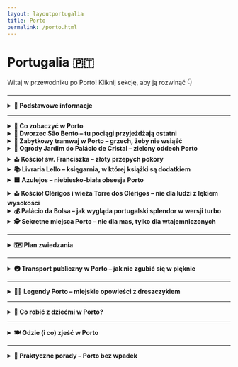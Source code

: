 ```yaml
---
layout: layoutportugalia
title: Porto
permalink: /porto.html
---
```


# Portugalia 🇵🇹 

Witaj w przewodniku po Porto! Kliknij sekcję, aby ją rozwinąć 👇


---
<details>
  <summary><strong>📌 Podstawowe informacje</strong></summary>

  <h3>⚓ PORTO</h3>

  <p><strong>Opis miasta:</strong> Porto to nie tylko wino i mosty (choć jedno i drugie robią wrażenie). Drugie co do wielkości miasto Portugalii, położone malowniczo nad rzeką Douro, to miejsce, gdzie barokowe kościoły, kafelkowe fasady i zapach sardynki tworzą mieszankę idealną. Mimo że nazywa się „Porto”, to nikt Cię tu nie zaokrętuje — chyba że na rejs po rzece.</p>

  <p><strong>Jak się dostać:</strong> Najprościej samolotem. Loty z wielu miast Europy, często tanie jak kawa w plastikowym kubku. Lotnisko znajduje się ok. 11 km od centrum i jest skomunikowane metrem (linia fioletowa E – jedziesz jak po sznurku).</p>

  <p><strong>Styl życia:</strong> Porto to miasto niespieszne. Nikt tu nie pędzi, bo i po co? Życie toczy się przy kawie, w cieniu starych kamienic, na schodach przy rzece. Ludzie są uśmiechnięci, jedzenie proste, ale pyszne, a wieczory pachną grillowaną rybą i winem. Nie licz na huczne imprezy jak w Lizbonie – tutaj się raczej pogaduje niż tańczy na barze.</p>

  <p><strong>Dlaczego warto odwiedzić:</strong> Bo to miasto z duszą. Autentyczne, pełne historii, ale bez turystycznego zadęcia. Zjadasz dorsza, popijasz vinho verde, patrzysz na zachód słońca nad Douro i myślisz sobie: „A może by tu zostać na zawsze?”. A potem i tak wracasz, bo Porto wchodzi do głowy lepiej niż ich lokalne porto do kieliszka.</p>
</details>

 
---

<details>
  <summary><strong>🎒 Co zobaczyć w Porto</strong></summary>

  <details>
  <summary><strong>🏘️ Ribeira – Porto, które wychodzi na pocztówki</strong></summary>

  <p>📍 Współrzędne: 41.1406° N, 8.6110° W</p>

  <p>Ribeira to taka dzielnica, którą Porto pokazuje na swojej randkowej aplikacji – kolorowe domki, wąskie uliczki, rzeka w tle i ten most, co wygląda jak młodszy brat wieży Eiffla. Wszystko razem tworzy klimat, którego nie da się opisać bez użycia słowa "klimat". Ale spróbujmy.</p>

  <p>To tu toczy się życie – lokalne i turystyczne. Tu ludzie siedzą na schodkach, jedzą grillowaną sardynkę z papierowego talerzyka i popijają vinho verde, obserwując stateczki leniwie sunące po Douro. Tu grają uliczni muzycy, tu gubisz się między murami, które mają więcej historii niż większość książek.</p>

  <p>Przytulne knajpki, schodki prowadzące donikąd, suszące się pranie, które robi za zasłonę między balkonami. Można tu po prostu być, spacerować, jeść, patrzeć, oddychać... A potem znów spacerować. To idealne miejsce na <em>nicnierobienie z widokiem</em>.</p>

  <p><strong>Czy warto?</strong> Jeśli lubisz miejsca, gdzie wszystko jest trochę krzywe, trochę nierówne, ale niesamowicie prawdziwe – to tak. Ribeira to dusza Porto, tylko że nie udaje, że ma czas. Ona po prostu trwa.</p>

  <p><strong>Porada lokalna:</strong> Usiądź nad rzeką z czymkolwiek do jedzenia i po prostu obserwuj. Możesz też zapłacić za kawę 2 razy więcej, by mieć widok – ale czasem warto. Bo ten widok zostaje w głowie dłużej niż smak kawy.</p>
</details>


<details>
  <summary><strong>🌉 Most Ludwika I – Porto w trybie „wow”</strong></summary>

  <p>📍 Współrzędne: 41.1402° N, 8.6110° W</p>

  <p>Most Dom Luís I to taka konstrukcja, która wygląda, jakby inżynierowie w XIX wieku powiedzieli: „Zróbmy coś, co zdominuje każdą panoramę Porto i przy okazji zawstydzi Paryż”. I udało się. Dwupoziomowy gigant z żelaza, który przerzuca się przez rzekę Douro jakby nigdy nic, to nie tylko inżynieryjna perełka – to serce miasta z widokiem 360 stopni.</p>

  <p>Na górze – piesi i metro. Na dole – auta, rowery, piesi z lękiem wysokości i całym wachlarzem emocji. Spacer po górnym poziomie to obowiązkowy rytuał turysty. Lekka bryza od rzeki, w tle stare kamienice Ribeiry i widok na winnice w Vila Nova de Gaia po drugiej stronie. I jeśli jeszcze nie pokochałeś Porto – to właśnie tu się to dzieje.</p>

  <p><strong>Czy warto?</strong> Nawet jeśli masz uczulenie na mosty – tak. Bo to nie jest most. To jest widokówka, tło do zdjęcia profilowego, scena romantycznych zachodów słońca i pomost między „chcę wracać” a „nigdy nie wyjeżdżam”.</p>

  <p><strong>Porada lokalna:</strong> Zrób spacer po górnym poziomie mostu w stronę dzielnicy Gaia – i od razu skręć w lewo na punkt widokowy Jardim do Morro. Zobaczysz Porto z góry i zrozumiesz, czemu to miasto gra na emocjach
</details>


    <details>
  <summary><strong>⛪ Katedra Sé – średniowiecze z widokiem na selfie</strong></summary>

  <p>📍 Współrzędne: 41.1428° N, 8.6110° W</p>

  <p>W Porto nic nie stoi tu przez przypadek – a Katedra Sé trzyma się swojego wzgórza już od XII wieku. Nie tylko dlatego, że tak ją zbudowano. Po prostu wiedziała, że będzie mieć najlepszy widok na całe miasto. Monumentalna, surowa, trochę zamkowa, trochę sakralna – wygląda, jakby miała opowiadać historie o templariuszach, zakonach i... niekończących się renowacjach.</p>

  <p>Wchodząc na plac przed katedrą masz dwa wrażenia: wow, ale widok! – i wow, ale wielka bryła. Sama budowla to miks stylów: romański trzon, barokowe dodatki i gotycki dziedziniec z krużgankiem, który wygląda jak miejsce, gdzie można rozmyślać nad sensem życia... albo po prostu ukryć się przed tłumem i słońcem.</p>

  <p>W środku? Chłód, cisza i masa złoconych ołtarzy. A jeśli masz szczęście, trafisz na ślub – bo miejscowi wciąż traktują Sé jako najważniejsze miejsce na sakramentalne „tak”. Po wyjściu koniecznie przejdź się po murze obronnym – bonus: panorama jak z katalogu biura podróży, tylko bez Photoshopa.</p>

  <p><strong>Porada:</strong> Nie idź w klapkach – bruk, schody i dziedziniec to test wytrzymałości stóp. Ale dla zdjęcia z widokiem? Warto.</p>
</details>


   <details>
  <summary><strong>🚉 Dworzec São Bento – tu pociągi przyjeżdżają ostatni</strong></summary>

  <p>📍 Współrzędne: 41.1456° N, 8.6109° W</p>

  <p>Wyobraź sobie dworzec, na który wchodzisz i… nie chcesz z niego wyjść. Nie dlatego, że pociąg ma opóźnienie (choć to też możliwe), tylko dlatego, że ściany są piękniejsze niż większość galerii sztuki. Witamy na São Bento – miejscu, gdzie azulejos mają większą frekwencję niż pasażerowie.</p>

  <p>Na pierwszy rzut oka – klasyczny XIX-wieczny dworzec z francuskim sznytem (bo zaprojektowany przez ucznia Gustave’a Eiffla – wiadomo, Porto lubi import z klasą). Ale wejdź do środka i od razu opadnie Ci szczęka. Na ścianach: 20 000 płytek azulejos. Nie, nie przeliczaj tego na metry – wystarczy, że się zachwycisz.</p>

  <p>Freski z płytek przedstawiają sceny z historii Portugalii: bitwy, koronacje, parady – wszystko jak z narodowej epopei, tylko w wersji kafelkowej. A nad tym wszystkim jeszcze romantyczne obrazki z życia wsi, pociągi z parą i panie w kapeluszach. To trochę jak komiks historyczny, który nie potrzebuje dymków.</p>

  <p>A pociągi? Tak, jakieś tam są. Ale większość turystów przychodzi tu tylko po to, żeby zrobić zdjęcie i udawać, że zaraz gdzieś odjeżdżają. Miejscowi się już nie dziwią. Sami czasem też przychodzą, żeby się przypomnieć z własną historią.</p>

  <p><strong>Porada:</strong> Wpadnij wcześnie rano – mniej ludzi, więcej ciszy, idealne światło do zdjęć. I nie pytaj o peron 9¾ – to nie ta bajka, ale magia jest.</p>
</details>

<details>
  <summary><strong>🚋 Zabytkowy tramwaj w Porto – grzech, żeby nie wsiąść</strong></summary>

  <p>📍 Start trasy 1: Praça Infante Dom Henrique (linia 1 nad rzeką)</p>

  <p>Tak, Porto ma metro. Ale szanujący się turysta zaczyna od... tramwaju. I to nie byle jakiego – tylko drewnianego wehikułu czasu z epoki, kiedy w modzie były meloniki, a Instagram jeszcze nie istniał.</p>

  <p>Najsłynniejsza trasa? Linia 1, która sunie sobie leniwie wzdłuż Douro – od centrum aż do Foz do Douro, czyli tam, gdzie rzeka spotyka ocean. Tramwaj stuka, skrzypi i wydaje odgłosy jakby zaraz miał się rozpaść. Ale to tylko teatr – działa jak złoto. A widoki? Marzenie. Woda po jednej stronie, Porto po drugiej, a Ty po środku jak bohater powieści przygodowej (tylko z biletem w ręce).</p>

  <p>W środku: drewno, mosiężne detale, kierowca w swojej kabinie jak kapitan na okręcie, a pasażerowie – zafascynowani jak dzieci w muzeum zabawek. To nie środek transportu. To środek nastroju.</p>

  <p>Dla bardziej ambitnych – linia 18 (trochę naokoło, trochę pod górę) lub linia 22 (dookoła centrum, czyli bonusowa runda po Porto w wersji retro).</p>

  <p><strong>Cena:</strong> Około 5 euro za bilet w jedną stronę. Drożej niż metro? Tak. Warto? Absolutnie. To jak płacić za masaż dla duszy i oczy.</p>

  <p><strong>Pro tip:</strong> Nie próbuj robić selfie z zewnątrz, gdy tramwaj jedzie – on nie czeka na nikogo. Ale jeśli usiądziesz przy oknie – masz kino panoramiczne gratis.</p>
</details>

<details>
  <summary><strong>🌿 Ogrody Jardim do Palácio de Cristal – zielony oddech Porto</strong></summary>

  <p>📍 Współrzędne: 41.1453° N, 8.6236° W</p>

  <p>Jeśli w Porto zbyt dużo bodźców, płytek azulejos, kawy i schodów – czas na detoks dla duszy. Jardim do Palácio de Cristal to miejsce, gdzie miasto milknie, a Ty zaczynasz słyszeć... siebie (i pawie, które krzyczą jakby chciały zostać gwiazdami opery).</p>

  <p>Nie daj się zwieść nazwie – Pałacu Kryształowego już tu nie ma (spokojnie, nikt go nie ukradł – po prostu rozebrali go dawno temu). Zamiast tego mamy wielką halę sportowo-kulturalną o estetyce UFO z lat 60. Ale prawdziwy hit to ogrody. Romantyczne alejki, widoki na rzekę Douro jak z katalogu biura podróży, ukryte altanki i lawki idealne do przemyśleń egzystencjalnych albo konsumpcji pastel de nata.</p>

  <p>To też jedno z nielicznych miejsc w mieście, gdzie da się zrobić piknik, poleżeć na trawie i nie mieć wyrzutów sumienia, że nie zwiedza się dalej. A jeśli jesteś fanem zwierząt – obok pawi masz też kaczki, gęsi, a nawet koty, które żyją tu w swojej wersji luksusowego spa.</p>

  <p><strong>Dlaczego warto:</strong> Bo Porto z tej perspektywy wygląda jak pocztówka z miejsca, gdzie wszystko działa wolniej i lepiej. Idealne miejsce, żeby po prostu być.</p>

  <p><strong>Pro tip:</strong> Weź coś do picia i coś do myślenia. I wyłącz internet. W ogrodach nie trzeba być online, żeby być obecnym.</p>
</details>

<details>
  <summary><strong>⛪ Kościół św. Franciszka – złoty przepych pokory</strong></summary>

  <p>📍 Współrzędne: 41.1403° N, 8.6155° W</p>

  <p>Z zewnątrz – surowa gotycka bryła z XIV wieku. Wygląda trochę jakby ktoś zapomniał ją skończyć albo miał ograniczony budżet. Ale nie daj się zwieść – Kościół św. Franciszka to klasyczny przypadek „nie oceniaj książki po okładce”. Bo gdy tylko przekroczysz próg, wchodzisz w świat barokowego złotego szaleństwa, które woła: „pokora pokorą, ale patrz jaki blask!”.</p>

  <p>Wnętrze pokryte jest około 100 kg (!) złoconego drewna, które pokrywa wszystko – kolumny, ołtarze, figury, nawet coś, co wygląda jak wentylacja. Wchodzisz i przez chwilę czujesz się jak w środku wielkiego tortu z lukrem i złotym brokatem. Tylko że to tort duchowy.</p>

  <p>Największe wrażenie robi tzw. „Drzewo Jessego” – barokowa rzeźba przedstawiająca drzewo genealogiczne Chrystusa. W skrócie: Jezus miał porządne drzewo rodzinne, a artyści – dużo czasu i złota. Mimo bogactwa, klimat jest raczej kontemplacyjny – może przez półmrok, może przez kontrast z hałasem turystów na zewnątrz.</p>

  <p><strong>Bonus obok:</strong> Krypta z katakumbami i szkieletami. Bo po takiej ilości złota dobrze jest sobie przypomnieć, że wszyscy jesteśmy pyłem. Nawet jeśli niektórzy błyszczą bardziej.</p>

  <p><strong>Dlaczego warto:</strong> Bo nigdzie indziej duch franciszkańskiej skromności nie wygląda tak… bogato. I bo Porto to nie tylko azulejos – to też barok z przytupem.</p>

  <p><strong>Pro tip:</strong> Weź okulary przeciwsłoneczne – nie żartuję. Złoto w środku może oszołomić bardziej niż wizyta w muzeum biżuterii.</p>
</details>

<details>
  <summary><strong>📚 Livraria Lello – księgarnia, w której książki są dodatkiem</strong></summary>

  <p>📍 Współrzędne: 41.1466° N, 8.6141° W</p>

  <p>Masz ochotę na małe literackie uniesienie? A może po prostu chcesz zobaczyć jedną z najpiękniejszych księgarni świata, w której nawet zakładka kosztuje tyle co kawa z mlekiem? Wchodzisz do Livraria Lello i od razu masz wrażenie, że to nie sklep, tylko katedra ku czci słowa pisanego – z nutą teatralnego przepychu.</p>

  <p>Główna gwiazda? Schody. Czerwone, kręcone, efektowne. Zrobiły większą karierę na Instagramie niż niejedna gwiazda telewizji śniadaniowej. Ludzie się tu nie zastanawiają, co kupić – tylko jak zapozować, żeby wyglądać na kogoś, kto naprawdę lubi czytać.</p>

  <p>Wnętrze? Drewniane zdobienia, witraże, półki pełne książek w różnych językach – czyli raj dla oczu i ból portfela. W powietrzu unosi się zapach papieru, turystów i cichego stresu pracowników, że ktoś znów spróbuje wspiąć się na balustradę w pogoni za lajkami.</p>

  <p>Choć krąży plotka, że to miejsce inspirowało Rowling przy opisie Hogwartu (czego autorka nie potwierdza, ale Porto już zdążyło zrobić z tego turystyczne złoto), to księgarnia sama w sobie broni się jako perełka architektury secesyjnej i świątynia dla bibliofilów z poczuciem estetyki.</p>

  <p><strong>Dlaczego warto:</strong> Bo nawet jeśli nie lubisz czytać, to tutaj masz szansę poczuć, jakbyś był bohaterem powieści. Albo przynajmniej pięknego zdjęcia.</p>

  <p><strong>Pro tip:</strong> Wejście jest płatne, ale cena biletu odlicza się od zakupu książki. Tylko pamiętaj – jeśli wybierzesz zakładkę, to reszty nie oddają.</p>
</details>

<details>
  <summary><strong>🟦 Azulejos – niebiesko-biała obsesja Porto</strong></summary>

  <p>📍 Współrzędne (dla punktu startowego – Igreja de Santo Ildefonso): 41.1432° N, 8.6071° W</p>

  <p>
    Jeśli w Porto można dostać oczopląsu, to właśnie od <strong>azulejos</strong> – tych wszystkich
    cudownie kiczowatych, bajecznie niebieskich płytek, którymi Portugalczycy oblepili
    pół miasta. To nie dekoracja, to stan umysłu. Ściany domów, kościołów, dworców, a nawet stacji metra – wszystko może być płytką. I zazwyczaj jest.
  </p>

  <h4>Gdzie szukać najładniejszych azulejos?</h4>
  <ul>
    <li><strong>Igreja de Santo Ildefonso</strong> – cały front kościoła w płytkach. Wygląda jak religijna tablica komiksowa. Można się gapić godzinami, próbując ogarnąć fabułę.</li>
    <li><strong>Kaplica Dusz (Capela das Almas)</strong> – azulejos na 360 stopni. Tu święci, tam męczennicy, a wszystko w tym cudownym, niebieskim chaosie.</li>
    <li><strong>Dworzec São Bento</strong> – oficjalnie dworzec, nieoficjalnie: muzeum sztuki ceramicznej. Setki tysięcy płytek tworzą panoramy bitew, królów, wesel i innych portugalskich dram.</li>
    <li><strong>Stacja metra Trindade</strong> – dla zaawansowanych kolekcjonerów płytek. Wersja nowoczesna, ale dalej niebieska. Metro w Porto wygląda jak SPA dla ceramiki.</li>
  </ul>

  <p>
    <strong>Pro tip:</strong> jeśli robisz zdjęcia każdej płytce z osobna, weź powerbank i wodę. Serio. Niektórzy turyści nie wrócili do hotelu przez trzy dni, bo wpadli w spirale zachwytu.
  </p>

  <p>
    <strong>Czy warto?</strong> Jeśli nie pstrykniesz choć jednego selfie z niebieską ścianą – to jakbyś w ogóle w Porto nie był(a). Azulejos są jak fado w Lizbonie – wchodzą do programu obowiązkowego z automatu.
  </p>

</details>

<details>
  <summary><strong>⛪ Kościół Clérigos i wieża Torre dos Clérigos – nie dla ludzi z lękiem wysokości</strong></summary>

  <p>📍 Współrzędne: 41.1456° N, 8.6141° W</p>

  <p>
    Oto miejsce, gdzie Porto pokazuje swoją barokową duszę i testuje Twoją kondycję. 
    <strong>Igreja dos Clérigos</strong> to elegancki, kręcony barok z połowy XVIII wieku. Wygląda jakby architekt miał obsesję na punkcie fal i spirali – i dobrze, bo wyszło pięknie.
  </p>

  <p>
    Ale to nie kościół robi tu największe wrażenie – to <strong>wieża Torre dos Clérigos</strong>, która wyrasta z miasta jak nieco złośliwy test na wytrzymałość turystów. 
    76 metrów wysokości, ponad 200 schodów, zero windy, za to maksimum potu i zadyszki.
  </p>

  <h4>Co na górze?</h4>
  <p>
    Widok. Taki, że zapominasz, że przed chwilą myślałeś(-aś), że umrzesz na stopniach. Panorama 360° na dachy Porto, rzekę Douro, most Ludwika i Twoje własne czerwone policzki. 
    No i mnóstwo ludzi robiących zdjęcia jakby nigdy nie widzieli miasta z góry.
  </p>

  <p>
    <strong>Czy warto?</strong> Jeśli jesteś fanem dobrych widoczków i nie masz klaustrofobii w wąskich spiralnych schodach – zdecydowanie tak. Jeśli masz – lepiej popatrz z dołu i kup lody.
  </p>

  <p>
    <strong>Pro tip:</strong> Kup bilet wcześniej online. Wieża ma limit zwiedzających i jak wejdziesz z marszu, to najpierw stoisz, potem wchodzisz, a potem już tylko stękasz.
  </p>

</details>

<details>
  <summary><strong>💰 Palácio da Bolsa – jak wygląda portugalski splendor w wersji turbo</strong></summary>

  <p>📍 Współrzędne: 41.1413° N, 8.6152° W</p>

  <p>
    Kiedy słyszysz „dawna giełda”, wyobrażasz sobie pewnie coś między excellem a paniką w krawacie. Ale <strong>Palácio da Bolsa</strong> w Porto nie ma nic wspólnego z nudą.
    To miejsce to czyste złoto. No, nie dosłownie. Ale <em>Salão Árabe</em> – czyli Arabska Sala – wygląda jakby ktoś wrzucił Aladyna do barokowego escape roomu i kazał mu dekorować bez limitu.
  </p>

  <p>
    Budynek powstał w XIX wieku jako siedziba Stowarzyszenia Handlowego, ale ktoś tu chyba miał syndrom pałacowy. Schody monumentalne, marmury, złoceń więcej niż w katalogu ślubnym.
    Każda sala to inna bajka – od klasyki, przez styl arabski, po miejsce, gdzie można sobie wyobrazić zebranie lordów pierścienia.
  </p>

  <h4>Co warto wiedzieć?</h4>
  <ul>
    <li>Zwiedza się tylko z przewodnikiem (też po angielsku, bez stresu).</li>
    <li>Nie zrobisz tam giełdowej kariery, ale zrobisz dużo zdjęć w trybie „wow”.</li>
    <li>Jak nie masz czasu na wszystkie muzea Porto – wybierz to. Serio.</li>
  </ul>

  <p>
    <strong>Czy dzieci się tu nie wynudzą?</strong> Prawdopodobnie tak. Chyba że lubią sufity. Ale dorosły turysta z oczami i mózgiem będzie zachwycony.
  </p>

</details>
  
 
<details>
  <summary><strong>🕵️ Sekretne miejsca Porto – nie dla mas, tylko dla wtajemniczonych</strong></summary>

  <ul>
    <li>
      <strong>🌿 Jardins do Palácio de Cristal</strong> – Ogrody, w których nie ma już pałacu, ale za to są pawie, zakamarki, ukryte altanki i widoki na rzekę, których nie powstydziłby się nawet dron. Mało turystów, dużo spokoju.
    </li>

    <li>
      <strong>🚪 Rua da Vitória 29 – sekretny punkt widokowy</strong> – Wejście przez niepozorną bramę prowadzi na dach z widokiem na Ribeirę. Żadnych biletów, zero oznaczeń, tylko lokalni i ci, którzy wiedzą.
    </li>

    <li>
      <strong>🎨 Galeria de Paris – nocą inna planeta</strong> – Ulica w ciągu dnia sennie zapomniana, nocą zamienia się w pulsujące serce Porto. Małe bary, alternatywna muzyka, zero turystycznej cepelii. Hipsterzy mile widziani.
    </li>

    <li>
      <strong>⛲ Fonte dos Leões – fontanna z tajemnicą</strong> – Niby zwykła fontanna, ale mówi się, że posłużyła jako inspiracja do herbu Hogwartu (plotka? magia? Porto!). Obok biblioteki i kościoła Carmo – warto się rozejrzeć.
    </li>

    <li>
      <strong>🧱 Capela das Almas</strong> – Kaplica, którą turyści często mijają, nie wiedząc, że to kafelkowa bomba. Cała z zewnątrz pokryta azulejos – a jak trafisz na pusty moment, to jakbyś znalazł złoty bilet.
    </li>

    <li>
      <strong>🧭 Muralha Fernandina</strong> – Stare mury miasta, przy których możesz poczuć się jak średniowieczny strażnik. Mało kto tu zagląda, a widoki na Douro robią robotę.
    </li>

    <li>
      <strong>🚶 Rua Miguel Bombarda</strong> – Dzielnica sztuki nowoczesnej, pełna galerii, butików i murali. Zero tłumów, 100% kreatywności. Jeśli nie lubisz masówek – to Twoje miejsce.
    </li>
  </ul>

  <p><strong>📌 Pro tip:</strong> Sekrety Porto najlepiej odkrywać bez mapy. Skręć w uliczkę, która wygląda podejrzanie uroczo – to właśnie tam kryją się najlepsze historie (i czasem świetna kawa za 1 €).</p>
</details>

</details>


---

<details>
  <summary><strong>🗺️ Plan zwiedzania</strong></summary>

  <details>
  <summary><strong>🗺️ Plan zwiedzania Porto – Dzień 1</strong></summary>

  <p>Pierwszy dzień to spacer przez duszę Porto – stare miasto, widoki, mosty i portowe aromaty. Trasa kręta jak uliczki Ribeiry, ale wszystko masz tu pod ręką (i nogą). Zaczynamy!</p>

  <h3>🏰 Sé do Porto (Katedra)</h3>
  <p>📍 Współrzędne: 41.1428° N, 8.6110° W</p>
  <p>Punkt startowy godny Porto – ogromna, średniowieczna katedra na wzgórzu z widokiem na miasto. Połączenie fortecy i świątyni – czyli "modlę się, ale z przytupem".</p>

  <h3>🏛️ Pałac Biskupi (Paço Episcopal)</h3>
  <p>Zaraz obok katedry, więc nie trzeba się wysilać. Ogromna, barokowa rezydencja, której nikt nie zna po nazwie, ale każdy robi jej zdjęcia. Taki biskupi penthouse z epoki świetności.</p>

  <h3>🌉 Most Dom Luís I</h3>
  <p>📍 Współrzędne: 41.1401° N, 8.6113° W</p>
  <p>Ikona Porto. Przejdź górnym poziomem – masz panoramę miasta, rzeki i instagrama w jednym. W dole pociągi, w górze turysta z rozdziawioną buzią. Nie patrz w dół, patrz dookoła.</p>

  <h3>🏘️ Ribeira – dolna dzielnica nad rzeką</h3>
  <p>Kolorowe domki, wąskie uliczki, kamienne schodki i gwar tawern. Idealne miejsce, by zgubić się na chwilę i znaleźć pastel de nata. Dobrze wchodzi z widokiem na rzekę i słońce.</p>

  <h3>🚡 Funicular dos Guindais (opcja)</h3>
  <p>📍 Współrzędne: 41.1417° N, 8.6102° W</p>
  <p>Jeśli nie masz siły na powrót pod górę – to nie wstyd. Funikular zrobi to za Ciebie i jeszcze pokaże Porto z ciekawego kąta. Szybko, sprawnie i z głośnym "ojej!".</p>

  <h3>📚 Dworzec São Bento</h3>
  <p>📍 Współrzędne: 41.1456° N, 8.6109° W</p>
  <p>Najładniejszy dworzec, na którym nie wsiądziesz do pociągu. Wnętrze w całości pokryte azulejos – portugalskimi płytkami, które wyglądają jak porcelanowa epopeja o historii kraju.</p>

  <h3>☕ Przerwa na kawę i francesinhę</h3>
  <p>Czas zjeść coś, co zapamiętasz na długo: francesinha – lokalny tost-kanapka z mięsem, kiełbasą, serem i sosem piwnym. Nie pytaj, ile ma kalorii. Po prostu przeżyj to doświadczenie.</p>

  <h3>📖 Livraria Lello</h3>
  <p>📍 Współrzędne: 41.1466° N, 8.6140° W</p>
  <p>Najpiękniejsza księgarnia świata (tak mówią, i mają rację). Drewniane schody, witraże, książki – wszystko wygląda jak scenografia z... (no dobra, miało nie być filmów – więc po prostu: bajka).</p>

  <h3>⛪ Kościół Clérigos i wieża</h3>
  <p>📍 Współrzędne: 41.1455° N, 8.6145° W</p>
  <p>Wąska wieża, którą widać z daleka. Można się wspiąć (240 schodów), ale nie trzeba. Widok z góry jak z drona – jeśli masz siły, to warto. Jeśli nie – podziwiaj z dołu i powiedz, że byłeś.</p>

  <h3>🍷 Zakończenie dnia: punkt widokowy Jardim do Morro (strona Vila Nova de Gaia)</h3>
  <p>Wracasz na drugą stronę mostu (najlepiej górą). Tam, w ogrodzie z widokiem, siadasz z kieliszkiem porto i podziwiasz zachód słońca. Scena banalna, ale działa za każdym razem.</p>

  <p><strong>➡️ Dzień pierwszy: zaliczony.</strong> Było dużo chodzenia, ale też dużo wow. Jutro – mniej stromo, więcej klimatu!</p>
</details>

<details>
  <summary><strong>🗺️ Plan zwiedzania Porto – Dzień 2</strong></summary>

  <p>Drugi dzień to Porto z innej strony: więcej zieleni, sztuki, ocean i nieco luksusu (nawet jeśli tylko z zewnątrz). Tempo spokojniejsze, ale wrażenia wciąż na wysokim poziomie.</p>

  <h3>🌴 Ogród Kryształowego Pałacu (Jardins do Palácio de Cristal)</h3>
  <p>📍 Współrzędne: 41.1471° N, 8.6294° W</p>
  <p>Park pełen palm, alejek i punktów widokowych. Idealny na poranny spacer – i nie, nie ma już tu szklanego pałacu (zburzyli), ale jest pawie, różowe kwiaty i cisza, którą warto usłyszeć.</p>

  <h3>🖼️ Museu Nacional Soares dos Reis</h3>
  <p>📍 Współrzędne: 41.1456° N, 8.6231° W</p>
  <p>Jeśli lubisz sztukę, to tu ją znajdziesz. Rzeźby, malarstwo i wszystko w pałacowych wnętrzach. Jeśli nie lubisz – idź chociaż po klimatyczne zdjęcia. Albo po cień w upalny dzień.</p>

  <h3>🌊 Spacer wzdłuż rzeki Douro w stronę Foz</h3>
  <p>Nie musisz iść aż do oceanu pieszo, ale warto zahaczyć o tę część Porto, gdzie rzeka leniwie zmierza ku Atlantykowi. Deptaki, ławki, kawiarnie. Idealnie na reset.</p>

  <h3>🚃 Przejazd zabytkowym tramwajem nr 1 (opcja romantyczna)</h3>
  <p>Ten tramwaj to wehikuł czasu – drewniany, skrzypiący i jedzie jakby mu się nie spieszyło (bo się nie spieszy). Z Ribeiry aż do Foz – podróż dla tych, co cenią klimat nad prędkość.</p>

  <h3>⛵ Vila Nova de Gaia – piwnice z porto</h3>
  <p>📍 Współrzędne: 41.1333° N, 8.6096° W</p>
  <p>Przekraczasz most i lądujesz po drugiej stronie rzeki. Gaia to królestwo wina porto – dziesiątki piwniczek, gdzie możesz się czegoś napić i czegoś dowiedzieć. Kolejność dowolna.</p>

  <h3>🍷 Degustacja w jednej z winiarni: Graham’s, Sandeman, Cálem, czy innej</h3>
  <p>Wybór należy do Ciebie – każda ma swoją historię, beczki i przewodnika z głosem jak z radia. Spróbuj białego porto, to lokalny hit. I nie martw się – to nie degustacja, to pretekst.</p>

  <h3>📸 Punkt widokowy Serra do Pilar</h3>
  <p>📍 Współrzędne: 41.1384° N, 8.6095° W</p>
  <p>Widok, który powinien być sprzedawany w ramkach. Całe Porto jak na dłoni: most, rzeka, dachy Ribeiry. Idealne miejsce na pożegnanie z miastem – i ostatnie zdjęcie profilowe z podróży.</p>

  <h3>🍽️ Kolacja – seafood w Gaia</h3>
  <p>Zamknij ten dzień owocami morza z widokiem na most i miasto, które już trochę znasz. Sardynki, ośmiornica, kieliszek vinho verde i... „do zobaczenia, Porto”.</p>

  <p><strong>➡️ Dzień drugi: zbalansowany i widokowy.</strong> Nie tylko historia i bruk, ale też wino, rzeka i powiew Atlantyku.</p>
</details>
</details>

---

<details>
  <summary><strong>🚇 Transport publiczny w Porto – jak nie zgubić się w pięknie</strong></summary>

  <p>Porto może i wygląda jak romantyczna pocztówka, ale poruszać się po nim trzeba jak w grze strategicznej. Na szczęście – całkiem nieźle działa tu komunikacja miejska, o ile wiesz, co robisz. Oto Twoja mapa przetrwania:</p>

  <h3>🚉 Metro</h3>
  <p>Nie daj się zwieść nazwie – to bardziej tramwaj podziemny niż klasyczne metro, ale działa sprawnie. Jest 6 linii (A–F), które docierają m.in. na lotnisko, do centrum, stadionu, a nawet do oceanu. Najbardziej turystyczna będzie linia E (lotnisko–centrum) i D (Campanhã–Vila Nova de Gaia przez most Dom Luís I).</p>

  <h3>🚌 Autobusy i 🛴 tramwaje</h3>
  <p>Autobusy STCP jeżdżą wszędzie tam, gdzie metro nie dociera (czyli np. po bardziej stromych wzgórzach i w dziwne zakątki). Są też zabytkowe tramwaje, które mają głównie wartość turystyczną – np. linia 1 wzdłuż rzeki to przejażdżka z widokami, ale nie licz na punktualność ani miejsce siedzące.</p>

  <h3>🚡 Kolejki i windy</h3>
  <ul>
    <li><strong>Funicular dos Guindais</strong> – czyli kolejka linowo-terenowa łącząca dolne i górne Porto. Szybko, stromo, drożej niż metro, ale warto dla widoków.</li>
    <li><strong>Winda Lada–Ribeira</strong> – krótka jazda w górę dla leniwych turystów i zbolałych stóp.</li>
  </ul>

  <h3>🎫 Bilety – czyli jak nie przepłacić (albo przepłacić świadomie)</h3>
  <ul>
    <li><strong>Karta Andante</strong> – Twoja najlepsza przyjaciółka. Działa na metro, autobusy, kolejki. Można kupić wersję doładowywaną lub bilety czasowe.</li>
    <li><strong>Andante 24h</strong> – od 7,15 € (na 1 strefę) – nielimitowane przejazdy przez 24 godziny od pierwszego skasowania.</li>
    <li><strong>Andante Tour</strong> – dla turystów, bez stref: 24h (7 €) lub 72h (15 €). Do kupienia na lotnisku, w automatach, punktach Andante lub online.</li>
  </ul>

  <h3>📌 Praktyczne rady</h3>
  <ul>
    <li>Kasuj bilety przed wejściem – zwłaszcza w metrze. Brak kasowania = mandat + wstyd + portugalski wykład.</li>
    <li>Metro na lotnisko jedzie ok. 30–35 minut. Zaplanuj z zapasem, bo bywa tłoczno.</li>
    <li>Gdy jesteś w pobliżu rzeki – zawsze idziesz pod górę. Nie pytaj, dlaczego. Tak po prostu jest.</li>
  </ul>

  <p><strong>➡️ Pro tip:</strong> Chcesz poruszać się z gracją miejscowego? Udawaj, że jesteś spóźniony. To działa na każdej stacji metra.</p>
</details>



---

<details>
  <summary><strong>🧙‍♂️ Legendy Porto – miejskie opowieści z dreszczykiem</strong></summary>

  <p>Porto to nie tylko mosty, wino i azulejos. To także miasto, gdzie z kamieni wypływają opowieści. Czasem wzruszające, czasem mroczne, a czasem tak dziwne, że nawet GPS się pogubi. Oto kilka legend, które nadają Porto dodatkowej magii.</p>

  <ul>
    <li>
      <strong>👻 Duch zakonnicy z Rua das Flores</strong><br>
      Mówią, że w jednej z kamienic przy tej uroczej uliczce błąka się duch zakonnicy, która zakochała się w pewnym żeglarzu. Miłość zakazana, dramat gwarantowany. Po jej śmierci w tajemniczych okolicznościach, zaczęła nawiedzać domy, w których ktoś mówił „kocham”. Morał: ostrożnie z romantyzmem w Porto.
    </li>

    <li>
      <strong>🪓 Rzeźnik z Sé</strong><br>
      Dawno, dawno temu żył sobie rzeźnik, który miał zbyt dużo noży i za mało sumienia. Zaginęło kilku kupców, których ostatni raz widziano... w jego sklepie. Gdy w końcu się wydało, sąd ludowy wymierzył sprawiedliwość – jego duch ponoć do dziś błąka się nocą w okolicach katedry, pilnując, by nikt nie zjadał kabanosa po zmroku.
    </li>

    <li>
      <strong>🦢 Biała dama z rzeki Douro</strong><br>
      Pewna młoda dziewczyna została oskarżona o czary i wrzucona do rzeki z ciężarem u szyi. Ale nie utonęła – podobno przemieniła się w białego łabędzia i od tamtej pory czasem widuje się ją na wodach Douro przy pełni księżyca. Romantyczne? Tak. Przerażające? Trochę też.
    </li>

    <li>
      <strong>🔔 Dzwonnik z Clérigos</strong><br>
      Młody chłopak, który zakochał się w córce dzwonnika, wspinał się co noc na wieżę Clérigos, by dzwonić w jej imieniu. Gdy ojciec się dowiedział, chłopak zniknął bez śladu. Mówi się, że duch dzwonnika-amatora wciąż co jakiś czas uruchamia dzwony o nietypowej porze. Niby awaria… ale czy na pewno?
    </li>
  </ul>

  <p><strong>📌 Uwaga:</strong> Większości tych historii nie znajdziesz w oficjalnych przewodnikach. Ale zapytaj starszego pana na ławce, a być może usłyszysz jeszcze więcej. W Porto każda ulica ma swojego ducha… lub przynajmniej kota z przeszłością.</p>
</details>



---

<details>
  <summary><strong>🎈 Co robić z dziećmi w Porto?</strong></summary>

  <p>Porto z dziećmi? Da się. I to bez konieczności obiecywania loda co 10 minut. Oto miejsca, gdzie najmłodsi nie będą się nudzić, a ty nie będziesz musieć udawać entuzjazmu przez zaciśnięte zęby.</p>

  <ul>
    <li>
      <strong>🚋 Przejażdżka zabytkowym tramwajem nr 1</strong><br>
      Drewniany tramwaj dzwoni, trzęsie i jedzie malowniczą trasą wzdłuż rzeki aż do plaży. Dla dzieci – jak w wesołym miasteczku. Dla dorosłych – nostalgiczna podróż do czasów, kiedy bilety kosztowały grosze (spoiler: już nie kosztują).
    </li>

    <li>
      <strong>🌊 Oceanarium Sea Life Porto</strong><br>
      Rekiny, meduzy, ryby w kolorach, o jakich nawet Photoshop nie śnił. Dzieci będą zachwycone, ty dostaniesz chwilę ciszy. Win-win.
    </li>

    <li>
      <strong>🏰 Ogród Crystal Palace (Jardins do Palácio de Cristal)</strong><br>
      Nie ma już pałacu, ale są labirynty zieleni, pawie i widoki na rzekę. Sporo miejsca do biegania, zero ekranów – idealne do resetu. I można tu legalnie karmić kaczki.
    </li>

    <li>
      <strong>📚 Museu das Marionetas do Porto</strong><br>
      Lalki, kukiełki, teatrzyk i magia. Dzieciaki patrzą jak zaczarowane, a ty masz okazję przypomnieć sobie, że kiedyś rozrywka nie wymagała kabli.
    </li>

    <li>
      <strong>⚽ Estádio do Dragão – stadion FC Porto</strong><br>
      Dla małych fanów piłki nożnej – spełnienie marzeń. Można zwiedzać stadion, usiąść na ławce rezerwowych i udawać Cristiano Ronaldo. (Mimo że to nie jego klub – ale dzieciom to nie przeszkadza).
    </li>

    <li>
      <strong>🍦 Przerwa na lody w Gelataria Portuense</strong><br>
      Bo wiadomo – żadna atrakcja nie przebije lodów. A te tutaj są dobre nawet według bardzo wybrednych dziecięcych standardów.
    </li>
  </ul>

  <p><strong>🎒 Tip dla rodziców:</strong> Zabierz coś do picia, mokre chusteczki, zapasowe skarpetki i stalowe nerwy. Ale spokojnie – Porto sprzyja spacerom, a zmęczone dziecko to śpiące dziecko. Sukces murowany.</p>
</details>




---

<details>
  <summary><strong>🍽️ Gdzie (i co) zjeść w Porto</strong></summary>

  <ul>
    <li>
      <strong>🥪 Francesinha – królowa portugalskiego fast foodu</strong><br>
      To nie kanapka. To wyzwanie. Warstwy mięsa, kiełbasy, sera, wszystko utopione w pikantnym sosie na bazie piwa. Jeśli zjesz całą – dostajesz nie tylko kalorie, ale i szacunek.
    </li>

    <li>
      <strong>🐟 Bacalhau – dorsz w tysiącu odsłon</strong><br>
      Mówią, że Portugalczycy znają 365 przepisów na dorsza. W Porto zjesz go zapiekanego, duszonego, a czasem z dodatkiem ciecierzycy, bo czemu nie? Najlepszy: w małych rodzinnych knajpkach, gdzie serwuje się go bez fanfar.
    </li>

    <li>
      <strong>🍲 Tripas à moda do Porto – flaki dla odważnych</strong><br>
      Tak, to flaki. Tak, są lokalnym przysmakiem. Tak, w Porto są z nich dumni. Jeśli lubisz wyzwania kulinarne – spróbuj. Jeśli nie – patrz na to jak na dowód odwagi, który można zignorować.
    </li>

    <li>
      <strong>🧀 Queijo da Serra i inne sery</strong><br>
      Ser owczy z gór, kremowy, intensywny, idealny z winem. Nie przesadzaj z ilością – chyba że planujesz popołudniową drzemkę z przyklejonym do podniebienia wspomnieniem.
    </li>

    <li>
      <strong>🍰 Pastéis de nata – bo życie to nie tylko flaki</strong><br>
      Porto może nie jest Lizboną, ale i tu zjesz idealnie przypieczone ciastka z budyniem. Ciepłe, z cynamonem. Kup od razu trzy – i nie mów, że nie ostrzegałem.
    </li>
  </ul>

  <h4>💸 Budżetowe miejsca (czyli jak nie zbankrutować po śniadaniu)</h4>
  <ul>
    <li><strong>Casa Guedes:</strong> kanapki z pieczoną wieprzowiną i serem – tanio, szybko i lokalnie.</li>
    <li><strong>Gazela:</strong> najlepsze „cachorrinhos” – portugalskie hot-dogi, które mają więcej smaku niż wyglądu.</li>
    <li><strong>A Pérola do Bolhão:</strong> mały sklep z produktami regionalnymi – kup coś na piknik nad rzeką.</li>
    <li><strong>Tascö:</strong> nowoczesna wersja tasca – tanio, ale nie banalnie. Polecane rezerwacje, bo turyści już się dowiedzieli.</li>
  </ul>

  <p><strong>📌 Pro tip:</strong> Nie bój się knajpek wyglądających jak bar z PRL-u. Jeśli siedzą tam starsi panowie z kieliszkiem w dłoni – jesteś w dobrym miejscu.</p>
</details>



---
<details>
  <summary><strong>🧠 Praktyczne porady – Porto bez wpadek</strong></summary>

  <ul>
    <li>
      <strong>🛍️ Co kupić?</strong><br>
      Porto to raj dla fanów rzeczy z korka – torby, portfele, kapelusze. Serio, z korka można tu zrobić wszystko poza espresso. Polecam też <em>conservas</em> – puszki z rybami wyglądają jak dzieła sztuki, a smakują jak wspomnienia znad Douro.
    </li>

    <li>
      <strong>🚫 Czego unikać?</strong><br>
      Restauracji z plastikowym menu i kelnerem naganiaczem. Jeśli ktoś wciska Ci bacalhau przy wejściu – uciekaj. Lepiej zboczyć dwie ulice dalej i zjeść tam, gdzie siedzą lokalsi i nie ma TripAdvisora na szybie.
    </li>

    <li>
      <strong>⚠️ Na co uważać?</strong><br>
      Porto to miasto na wzgórzach – każde „100 metrów” na mapie to de facto wspinaczka. Załóż wygodne buty i zapomnij o klapkach (nawet jeśli masz najmodniejsze z Instagrama). Po deszczu – bruk zmienia się w tor przeszkód.
    </li>

    <li>
      <strong>💡 A czego Ci nikt nie powie?</strong><br>
      Prawdziwe wino porto pije się z umiarem – bo potem łatwo wylądować na stromej uliczce, szukając swojego apartamentu na „Rua do cośtam”. Zamiast tego wejdź do <em>tascas</em> – małych lokalnych knajpek – i zamów vinho verde. Półmusujące, orzeźwiające, tańsze niż woda na lotnisku.
    </li>

    <li>
      <strong>📱 Internet i płatności</strong><br>
      Większość miejsc akceptuje karty, ale w małych kawiarenkach lepiej mieć gotówkę (Euro). Darmowe Wi-Fi? Czasem bywa w kawiarniach, ale nie licz na cuda – czasem szybciej będzie po prostu zapytać kogoś o drogę.
    </li>

    <li>
      <strong>🕰️ Godziny działania</strong><br>
      Sklepy często otwarte są do 19:00, a w niedziele – zamknięte. Życie nocne zaczyna się późno, kolacja o 21:00 to norma. Jeśli jesteś z tych, co lubią zjeść o 18:00 – uzbrój się w przekąskę i cierpliwość.
    </li>
  </ul>

  <p><strong>📌 Pro tip:</strong> Nie planuj Porto „na szybko”. To miasto smakuje najlepiej powoli – jak dobre porto z beczki, nie shot z baru.</p>
</details>

